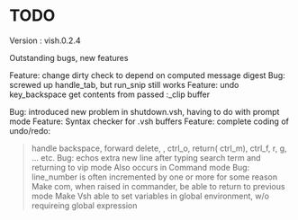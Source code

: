 # TODO

Version : vish.0.2.4

Outstanding bugs, new features

Feature:  change dirty check to depend on computed message digest
Bug: screwed up handle_tab, but run_snip still works
Feature: undo key_backspace get contents from passed :_clip buffer

Bug: introduced new problem in shutdown.vsh, having to do with  prompt mode
Feature: Syntax checker for .vsh buffers
Feature: complete coding of undo/redo:
> handle backspace, forward delete, , ctrl_o, return( ctrl_m), ctrl_f, r, g, ... etc.
Bug: echos extra new line after typing search term and returning to vip mode
> Also occurs in Command mode
Bug: line_number is often incremented by one or more for some reason
Make com, when raised in commander, be able to return to previous mode
Make Vsh able to set variables in global environment, w/o requireing global expression

